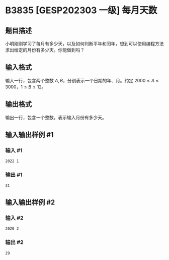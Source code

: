 # B3835 [GESP202303 一级] 每月天数

## 题目描述

小明刚刚学习了每月有多少天，以及如何判断平年和闰年，想到可以使用编程方法求出给定的月份有多少天。你能做到吗？

## 输入格式

输入一行，包含两个整数 $A, B$，分别表示一个日期的年、月。约定 $2000 \leq A \leq 3000$，$1 \leq B \leq 12$。

## 输出格式

输出一行，包含一个整数，表示输入月份有多少天。

## 输入输出样例 #1

### 输入 #1

```
2022 1
```

### 输出 #1

```
31
```

## 输入输出样例 #2

### 输入 #2

```
2020 2
```

### 输出 #2

```
29
```